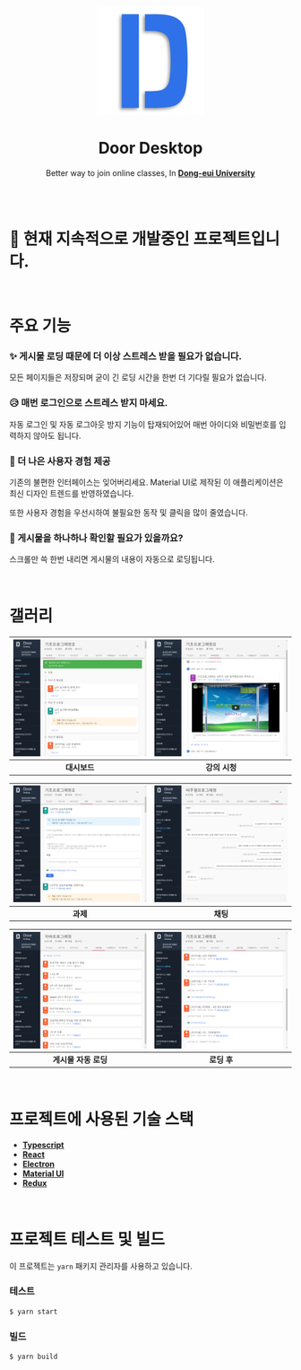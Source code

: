 <p align="center"><img src="public/logo192.png"></p>
<h1 align="center">Door Desktop</h1>
<p align="center">
Better way to join online classes, In <strong><a href="http://door.deu.ac.kr">Dong-eui University</a></strong>
</p>

<br><br>

# 📢 현재 지속적으로 개발중인 프로젝트입니다.

<br>

# 주요 기능

### ✨ 게시물 로딩 때문에 더 이상 스트레스 받을 필요가 없습니다.
모든 페이지들은 저장되며 굳이 긴 로딩 시간을 한번 더 기다릴 필요가 없습니다.

### 😥 매번 로그인으로 스트레스 받지 마세요.
자동 로그인 및 자동 로그아웃 방지 기능이 탑재되어있어 매번 아이디와 비밀번호를 입력하지 않아도 됩니다.

### 📲 더 나은 사용자 경험 제공
기존의 불편한 인터페이스는 잊어버리세요. Material UI로 제작된 이 애플리케이션은 최신 디자인 트렌드를 반영하였습니다.

또한 사용자 경험을 우선시하여 불필요한 동작 및 클릭을 많이 줄였습니다.

### 🧲 게시물을 하나하나 확인할 필요가 있을까요?
스크롤만 쓱 한번 내리면 게시물의 내용이 자동으로 로딩됩니다.

<br>

# 갤러리

|![](screenshots/dashboard.png)|![](screenshots/lectures.png)|
|:-:|:-:|
|**대시보드**|**강의 시청**|

|![](screenshots/assignments.png)|![](screenshots/chat.png)|
|:-:|:-:|
|**과제**|**채팅**|

|![](screenshots/references_loading.png)|![](screenshots/references.png)|
|:-:|:-:|
|**게시물 자동 로딩**|**로딩 후**|

<br>

# 프로젝트에 사용된 기술 스택

* **[Typescript](https://www.typescriptlang.org/)**
* **[React](https://reactjs.org/)**
* **[Electron](https://www.electronjs.org/)**
* **[Material UI](https://material-ui.com/)**
* **[Redux](https://redux.js.org/)**

<br>

# 프로젝트 테스트 및 빌드
이 프로젝트는 `yarn` 패키지 관리자를 사용하고 있습니다.

### 테스트
```bash
$ yarn start
```

### 빌드
```bash
$ yarn build
```
